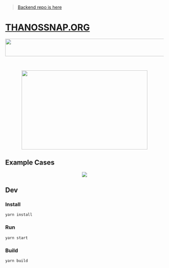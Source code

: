> [Backend repo is here](https://github.com/jiggum/thanos-server)
# [THANOSSNAP.ORG](https://thanossnap.org)

<p align="center">
  <img width="525" height="56" src="https://s3.ap-northeast-2.amazonaws.com/thanos.jiggum/assets/logo.png">
</p>
<br />
<p align="center">
  <img width="400" height="252" src="https://s3.ap-northeast-2.amazonaws.com/thanos.jiggum/assets/preview-half.gif">
</p>


## Example Cases
<p align="center">
  <img src="https://s3.ap-northeast-2.amazonaws.com/thanos.jiggum/assets/results.png">
</p>


## Dev
### Install
`yarn install`

### Run
`yarn start`

### Build
`yarn build`
